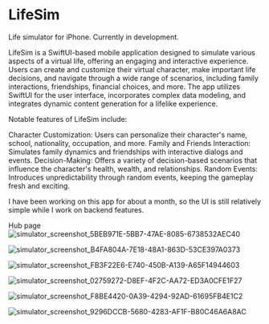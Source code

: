 # LifeSim
Life simulator for iPhone. Currently in development.

LifeSim is a SwiftUI-based mobile application designed to simulate various aspects of a virtual life, offering an engaging and interactive experience. 
Users can create and customize their virtual character, make important life decisions, 
and navigate through a wide range of scenarios, including family interactions, friendships, financial choices, and more. 
The app utilizes SwiftUI for the user interface, incorporates complex data modeling, and integrates dynamic content generation for a lifelike experience.

Notable features of LifeSim include:

Character Customization: Users can personalize their character's name, school, nationality, occupation, and more.
Family and Friends Interaction: Simulates family dynamics and friendships with interactive dialogs and events.
Decision-Making: Offers a variety of decision-based scenarios that influence the character's health, wealth, and relationships.
Random Events: Introduces unpredictability through random events, keeping the gameplay fresh and exciting.

I have been working on this app for about a month, so the UI is still relatively simple while I work on backend features.

Hub page
![simulator_screenshot_5BEB971E-5BB7-47AE-8085-6738532AEC40](https://github.com/marshallhm1/LifeSim/assets/105462702/e9970aaf-ea9c-40be-a343-e38d4d93d310)


![simulator_screenshot_B4FA804A-7E18-48A1-863D-53CE397A0373](https://github.com/marshallhm1/LifeSim/assets/105462702/66b838ba-fdc6-40e5-af01-e2f791d04e5d)


![simulator_screenshot_FB3F22E6-E740-450B-A139-A65F14944603](https://github.com/marshallhm1/LifeSim/assets/105462702/4dd0fe14-193a-4eca-891b-641a9a230552)


![simulator_screenshot_02759272-D8EF-4F2C-AA72-ED3A0CFE1F27](https://github.com/marshallhm1/LifeSim/assets/105462702/29197b1a-dedf-4e6a-b573-4fe67d2573cd)


![simulator_screenshot_F8BE4420-0A39-4294-92AD-61695FB4E1C2](https://github.com/marshallhm1/LifeSim/assets/105462702/059a1f16-3136-4734-a5a5-8c7154d62440)


![simulator_screenshot_9296DCCB-5680-4283-AF1F-B80C46A6A8AC](https://github.com/marshallhm1/LifeSim/assets/105462702/a72e40cb-3eca-4b7f-8684-ee34421186a2)
